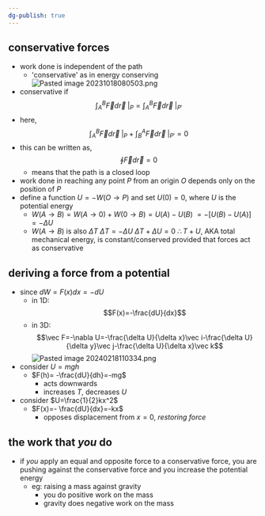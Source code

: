 ```yaml
---
dg-publish: true
---
```

## conservative forces
- work done is independent of the path
	- 'conservative' as in energy conserving
![Pasted image 20231018080503.png](/img/user/pics/Pasted%20image%2020231018080503.png)
- conservative if
$$\int_A^B \vec F d\vec r \;|_P=\int_A^B \vec F d\vec r\;|_{P'}$$
- here,
$$\int_A^B \vec F d\vec r\;|_P+\int_B^A \vec F d\vec r\;|_{P'}=0$$
- this can be written as,
$$\oint \vec F d\vec r = 0$$
	- means that the path is a closed loop
- work done in reaching any point $P$ from an origin $O$ depends only on the position of $P$
- define a function $U=-W(O \to P)$ and set $U(0)=0$, where $U$ is the potential energy
	- $W(A\to B)=W(A\to 0)+W(0\to B)= U(A)-U(B)$
		$=-[U(B)-U(A)]$
		$=-\Delta U$
	- $W(A\to B)$ is also $\Delta T$
		$\Delta T=-\Delta U$
		$\Delta T + \Delta U = 0$
			$\therefore T+U$, AKA total mechanical energy, is constant/conserved provided that forces act as conservative
## deriving a force from a potential
- since $dW=F(x)dx=-dU$
	- in 1D:
$$F(x)=-\frac{dU}{dx}$$
	- in 3D:
$$\vec F=-\nabla U=-\frac{\delta U}{\delta x}\vec i-\frac{\delta U}{\delta y}\vec j-\frac{\delta U}{\delta x}\vec k$$
![Pasted image 20240218110334.png](/img/user/pics/Pasted%20image%2020240218110334.png)
- consider $U=mgh$ 
	- $F(h)= -\frac{dU}{dh}=-mg$
		- acts downwards
		- increases $T$, decreases $U$
- consider $U=\frac{1}{2}kx^2$
	- $F(x)=- \frac{dU}{dx}=-kx$
		- opposes displacement from $x=0$, *restoring force*
## the work that *you* do
- if *you* apply an equal and opposite force to a conservative force, you are pushing against the conservative force and you increase the potential energy
	- eg: raising a mass against gravity
		- you do positive work on the mass
		- gravity does negative work on the mass
	